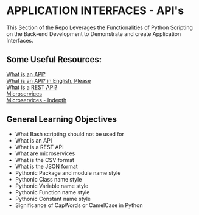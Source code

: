 # APPLICATION INTERFACES - API's
This Section of the Repo Leverages the Functionalities of Python Scripting on the Back-end Development to Demonstrate and create Application Interfaces.

## Some Useful Resources:
[What is an API?](https://www.webopedia.com/definitions/api/)<br>
[What is an API? in English, Please](https://www.freecodecamp.org/news/what-is-an-api-in-english-please-b880a3214a82/)<br>
[What is a REST API?](https://www.sitepoint.com/rest-api/)<br>
[Microservices](https://martinfowler.com/articles/microservices.html)<br>
[Microservices - Indepth](https://smartbear.com/learn/api-design/microservices/)<br>

## General Learning Objectives
* What Bash scripting should not be used for
* What is an API
* What is a REST API
* What are microservices
* What is the CSV format
* What is the JSON format
* Pythonic Package and module name style
* Pythonic Class name style
* Pythonic Variable name style
* Pythonic Function name style
* Pythonic Constant name style
* Significance of CapWords or CamelCase in Python
